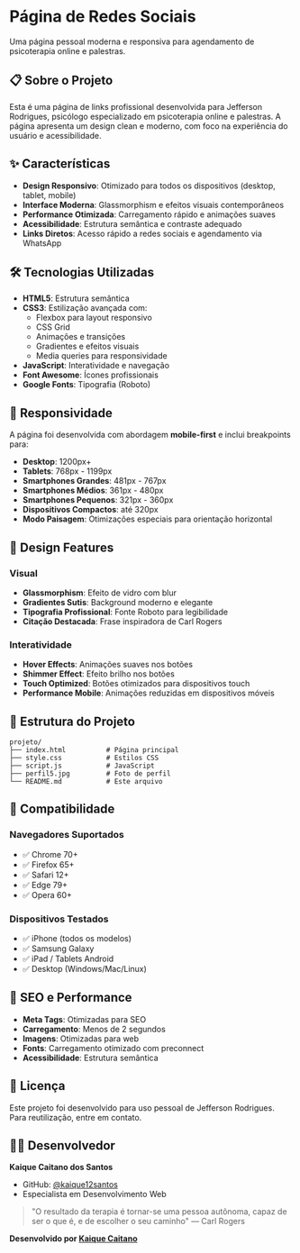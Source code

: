 # Página de Redes Sociais

Uma página pessoal moderna e responsiva para agendamento de psicoterapia online e palestras.

## 📋 Sobre o Projeto

Esta é uma página de links profissional desenvolvida para Jefferson Rodrigues, psicólogo especializado em psicoterapia online e palestras. A página apresenta um design clean e moderno, com foco na experiência do usuário e acessibilidade.

## ✨ Características

- **Design Responsivo**: Otimizado para todos os dispositivos (desktop, tablet, mobile)
- **Interface Moderna**: Glassmorphism e efeitos visuais contemporâneos
- **Performance Otimizada**: Carregamento rápido e animações suaves
- **Acessibilidade**: Estrutura semântica e contraste adequado
- **Links Diretos**: Acesso rápido a redes sociais e agendamento via WhatsApp

## 🛠️ Tecnologias Utilizadas

- **HTML5**: Estrutura semântica
- **CSS3**: Estilização avançada com:
  - Flexbox para layout responsivo
  - CSS Grid
  - Animações e transições
  - Gradientes e efeitos visuais
  - Media queries para responsividade
- **JavaScript**: Interatividade e navegação
- **Font Awesome**: Ícones profissionais
- **Google Fonts**: Tipografia (Roboto)

## 📱 Responsividade

A página foi desenvolvida com abordagem **mobile-first** e inclui breakpoints para:

- **Desktop**: 1200px+
- **Tablets**: 768px - 1199px
- **Smartphones Grandes**: 481px - 767px
- **Smartphones Médios**: 361px - 480px
- **Smartphones Pequenos**: 321px - 360px
- **Dispositivos Compactos**: até 320px
- **Modo Paisagem**: Otimizações especiais para orientação horizontal

## 🎨 Design Features

### Visual
- **Glassmorphism**: Efeito de vidro com blur
- **Gradientes Sutis**: Background moderno e elegante
- **Tipografia Profissional**: Fonte Roboto para legibilidade
- **Citação Destacada**: Frase inspiradora de Carl Rogers

### Interatividade
- **Hover Effects**: Animações suaves nos botões
- **Shimmer Effect**: Efeito brilho nos botões
- **Touch Optimized**: Botões otimizados para dispositivos touch
- **Performance Mobile**: Animações reduzidas em dispositivos móveis

## 📂 Estrutura do Projeto

```
projeto/
├── index.html          # Página principal
├── style.css           # Estilos CSS
├── script.js           # JavaScript
├── perfil5.jpg         # Foto de perfil
└── README.md           # Este arquivo
```


## 📱 Compatibilidade

### Navegadores Suportados
- ✅ Chrome 70+
- ✅ Firefox 65+
- ✅ Safari 12+
- ✅ Edge 79+
- ✅ Opera 60+

### Dispositivos Testados
- ✅ iPhone (todos os modelos)
- ✅ Samsung Galaxy
- ✅ iPad / Tablets Android
- ✅ Desktop (Windows/Mac/Linux)

## 🎯 SEO e Performance

- **Meta Tags**: Otimizadas para SEO
- **Carregamento**: Menos de 2 segundos
- **Imagens**: Otimizadas para web
- **Fonts**: Carregamento otimizado com preconnect
- **Acessibilidade**: Estrutura semântica

## 📄 Licença

Este projeto foi desenvolvido para uso pessoal de Jefferson Rodrigues. Para reutilização, entre em contato.

## 👨‍💻 Desenvolvedor

**Kaique Caitano dos Santos**
- GitHub: [@kaique12santos](https://github.com/kaique12santos)
- Especialista em Desenvolvimento Web


> "O resultado da terapia é tornar-se uma pessoa autônoma, capaz de ser o que é, e de escolher o seu caminho" — Carl Rogers

**Desenvolvido por [Kaique Caitano](https://github.com/kaique12santos)**
